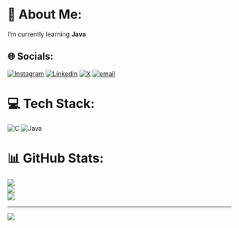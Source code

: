 # 💫 About Me:
I’m currently learning **Java**<br>


## 🌐 Socials:
[![Instagram](https://img.shields.io/badge/Instagram-%23E4405F.svg?logo=Instagram&logoColor=white)](https://instagram.com/vishal._.baliyan) [![LinkedIn](https://img.shields.io/badge/LinkedIn-%230077B5.svg?logo=linkedin&logoColor=white)](https://linkedin.com/in/vishalbaliyan502) [![X](https://img.shields.io/badge/X-black.svg?logo=X&logoColor=white)](https://x.com/Vishal_Kakra_) [![email](https://img.shields.io/badge/Email-D14836?logo=gmail&logoColor=white)](mailto:vishalbaliyan502@gmail.com) 

# 💻 Tech Stack:
![C](https://img.shields.io/badge/c-%2300599C.svg?style=for-the-badge&logo=c&logoColor=white) ![Java](https://img.shields.io/badge/java-%23ED8B00.svg?style=for-the-badge&logo=openjdk&logoColor=white)
# 📊 GitHub Stats:
![](https://github-readme-stats.vercel.app/api?username=vishal-baliyan-ji&theme=dark&hide_border=false&include_all_commits=false&count_private=false)<br/>
![](https://nirzak-streak-stats.vercel.app/?user=vishal-baliyan-ji&theme=dark&hide_border=false)<br/>
![](https://github-readme-stats.vercel.app/api/top-langs/?username=vishal-baliyan-ji&theme=dark&hide_border=false&include_all_commits=false&count_private=false&layout=compact)

---
[![](https://visitcount.itsvg.in/api?id=vishal-baliyan-ji&icon=0&color=0)](https://visitcount.itsvg.in)

<!-- Proudly created with GPRM ( https://gprm.itsvg.in ) -->
